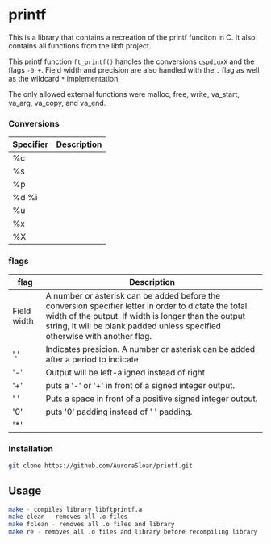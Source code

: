 # printf
This is a library that contains a recreation of the printf funciton in C. It also contains all functions from the libft project.

This printf function ```ft_printf()``` handles the conversions ```cspdiuxX``` and the flags ```-0 +```. Field width and precision are also handled with the ```.``` flag as well as the wildcard ```*``` implementation.

The only allowed external functions were malloc, free, write, va_start, va_arg, va_copy, and va_end.

### Conversions
|Specifier  |Description|
|-----------|-----------|
|%c         |           |
|%s         |           |
|%p         |           |
|%d %i      |           |
|%u         |           |
|%x         |           |
|%X         |           |

### flags
|flag       |Description|
|-----------|-----------|
|Field width|A number or asterisk can be added before the conversion specifier letter in order to dictate the total width of the output. If width is longer than the output string, it will be blank padded unless specified otherwise with another flag.|
|'.'        |Indicates presicion. A number or asterisk can be added after a period to indicate|
|'-'        |Output will be left-aligned instead of right.|
|'+'        |puts a '-' or '+' in front of a signed integer output.|
|' '        |Puts a space in front of a positive signed integer output.|
|'0'        |puts '0' padding instead of ' ' padding.|
|'*'        |           |

### Installation
```bash
git clone https://github.com/AuroraSloan/printf.git
```

## Usage
```bash
make - compiles library libftprintf.a
make clean - removes all .o files
make fclean - removes all .o files and library
make re - removes all .o files and library before recompiling library
```
